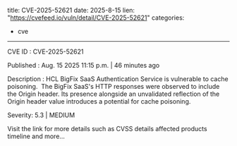  
title: CVE-2025-52621
date: 2025-8-15
lien: "https://cvefeed.io/vuln/detail/CVE-2025-52621"
categories:
  - cve
---

CVE ID : CVE-2025-52621

Published :  Aug. 15
2025
11:15 p.m. | 46 minutes ago

Description : HCL BigFix SaaS Authentication Service is vulnerable to cache poisoning.   The BigFix SaaS's HTTP responses were observed to include the Origin header. Its presence alongside an unvalidated reflection of the Origin header value introduces a potential for cache poisoning.

Severity: 5.3 | MEDIUM

Visit the link for more details
such as CVSS details
affected products
timeline
and more...
